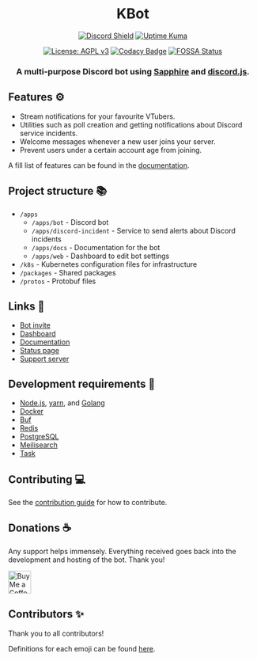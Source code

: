 <div align="center">

# KBot

[![Discord Shield](https://discordapp.com/api/guilds/953375922990506005/widget.png)](https://kbot.ca/discord)
[![Uptime Kuma](https://status.kbot.ca/api/badge/8/status?upLabel=online&downLabel=offline&label=Bot+status)](https://status.kbot.ca/status/kbot)

[![License: AGPL v3](https://img.shields.io/badge/License-AGPL_v3-blue.svg)](https://www.gnu.org/licenses/agpl-3.0)
[![Codacy Badge](https://app.codacy.com/project/badge/Grade/b1a776ba1a064d34a1886e3c74c0cada)](https://www.codacy.com/gh/KBot-discord/KBot/dashboard?utm_source=github.com&utm_medium=referral&utm_content=KBot-discord/KBot&utm_campaign=Badge_Grade)
[![FOSSA Status](https://app.fossa.com/api/projects/git%2Bgithub.com%2FKBot-discord%2FKBot.svg?type=shield)](https://app.fossa.com/projects/git%2Bgithub.com%2FKBot-discord%2FKBot?ref=badge_shield)

### A multi-purpose Discord bot using [Sapphire](https://www.sapphirejs.dev/) and [discord.js](https://discord.js.org).

</div>

## Features ⚙️

- Stream notifications for your favourite VTubers.
- Utilities such as poll creation and getting notifications about Discord service incidents.
- Welcome messages whenever a new user joins your server.
- Prevent users under a certain account age from joining.

A fill list of features can be found in the [documentation](https://docs.kbot.ca/).

## Project structure 📚

- `/apps`
  - `/apps/bot` - Discord bot
  - `/apps/discord-incident` - Service to send alerts about Discord incidents
  - `/apps/docs` - Documentation for the bot
  - `/apps/web` - Dashboard to edit bot settings
- `/k8s` - Kubernetes configuration files for infrastructure
- `/packages` - Shared packages
- `/protos` - Protobuf files

## Links 🔗

- [Bot invite](https://discord.com/api/oauth2/authorize?client_id=918237593789947925&permissions=1376425339926&scope=bot)
- [Dashboard](https://kbot.ca/)
- [Documentation](https://docs.kbot.ca/)
- [Status page](https://status.kbot.ca/)
- [Support server](https://kbot.ca/discord)

## Development requirements 🔧

- [Node.js](https://nodejs.org/en/), [yarn](https://yarnpkg.com/), and [Golang](https://go.dev/)
- [Docker](https://www.docker.com/community-edition)
- [Buf](https://github.com/bufbuild/buf)
- [Redis](https://redis.io/)
- [PostgreSQL](https://www.postgresql.org/)
- [Meilisearch](https://www.meilisearch.com/)
- [Task](https://github.com/go-task/task)

## Contributing 💻

See the [contribution guide](/.github/CONTRIBUTING.md) for how to contribute.

## Donations ☕

Any support helps immensely. Everything received goes back into the development and hosting of the bot. Thank you!

<a href='https://ko-fi.com/killbasa' target='_blank'><img style='border:0px;height:46px;' src='https://az743702.vo.msecnd.net/cdn/kofi3.png?v=0' border='0' alt='Buy Me a Coffee at ko-fi.com'></a>

## Contributors ✨

Thank you to all contributors!

Definitions for each emoji can be found [here](https://allcontributors.org/docs/en/emoji-key).

<!-- ALL-CONTRIBUTORS-LIST:START - Do not remove or modify this section -->
<!-- prettier-ignore-start -->
<!-- markdownlint-disable -->

<!-- markdownlint-restore -->
<!-- prettier-ignore-end -->

<!-- ALL-CONTRIBUTORS-LIST:END -->
